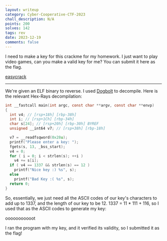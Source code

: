 ```yaml
---
layout: writeup
category: Cyber-Cooperative-CTF-2023
chall_description: N/A
points: 200
solves: 142
tags: rev
date: 2023-12-19
comments: false
---
```


I need to make a key for this crackme for my homework. I just want to play video games, can you make a valid key for me? You can submit it here as the flag.

[easycrack](https://github.com/Nightxade/ctf-writeups/blob/master/assets/CTFs/Cyber-Cooperative-CTF-2023/rev/easycrack)  

---

We're given an ELF binary to reverse. I used [Dogbolt](https://dogbolt.org/) to decompile. Here is the relevant Hex-Rays decompilation:  

```c
int __fastcall main(int argc, const char **argv, const char **envp)
{
  int v4; // [rsp+18h] [rbp-38h]
  int i; // [rsp+1Ch] [rbp-34h]
  char s[24]; // [rsp+20h] [rbp-30h] BYREF
  unsigned __int64 v7; // [rsp+38h] [rbp-18h]

  v7 = __readfsqword(0x28u);
  printf("Please enter a key: ");
  fgets(s, 13, _bss_start);
  v4 = 0;
  for ( i = 0; i < strlen(s); ++i )
    v4 += s[i];
  if ( v4 == 1337 && strlen(s) == 12 )
    printf("Nice key :) %s", s);
  else
    printf("Bad Key :( %s", s);
  return 0;
}
```

So, essentially, we just need all the ASCII codes of our key's characters to add up to 1337, and the length of our key to be 12. 1337 = 11 * 111 + 116, so I used that as the ASCII codes to generate my key:  

  ooooooooooot

I ran the program with my key, and it verified its validity, so I submitted it as the flag!  